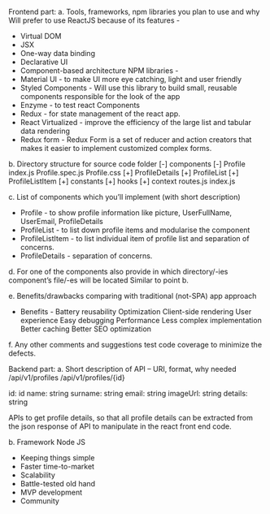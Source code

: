 Frontend part:
  a.	Tools, frameworks, npm libraries you plan to use and why
  Will prefer to use ReactJS because of its features -
  - Virtual DOM
  -  JSX
  - One-way data binding
  - Declarative UI
  - Component-based architecture
  NPM libraries -
  - Material UI - to make UI more eye catching, light and user friendly
  - Styled Components - Will use this library to build small, reusable components responsible for the look of the app  
  - Enzyme - to test react Components
  - Redux - for state management of the react app.
  - React Virtualized - improve the efficiency of the large list and tabular data rendering
  - Redux form - Redux Form is a set of reducer and action creators that makes it easier to implement customized complex forms.

  b.	Directory structure for source code folder
  [-] components
      [-] Profile
          index.js
          Profile.spec.js
          Profile.css
      [+] ProfileDetails
      [+] ProfileList
      [+] ProfileListItem
  [+] constants
  [+] hooks
  [+] context
  routes.js
  index.js

  c.	List of components which you’ll implement (with short description)
   - Profile - to show profile information like picture, UserFullName, UserEmail, ProfileDetails
   - ProfileList - to list down profile items and modularise the component
   - ProfileListItem - to list individual item of profile list and separation of concerns.
   - ProfileDetails - separation of concerns.

  d.	For one of the components also provide in which directory/-ies component’s file/-es will be located
  Similar to point b.

  e.	Benefits/drawbacks comparing with traditional (not-SPA) app approach
  - Benefits -
      Battery reusability
      Optimization
      Client-side rendering
      User experience
      Easy debugging
      Performance
      Less complex implementation
      Better caching
      Better SEO optimization

  f.	Any other comments and suggestions
      test code coverage to minimize the defects.

Backend part:
a.	Short description of API – URI, format, why needed
/api/v1/profiles
/api/v1/profiles/{id}

id: id
name: string
surname: string
email: string
imageUrl: string
details: string

APIs to get profile details, so that all profile details can be extracted from the json response of API to manipulate in the react front end code.

b.	Framework
Node JS
  - Keeping things simple
  - Faster time-to-market
  - Scalability
  - Battle-tested old hand
  - MVP development
  - Community
